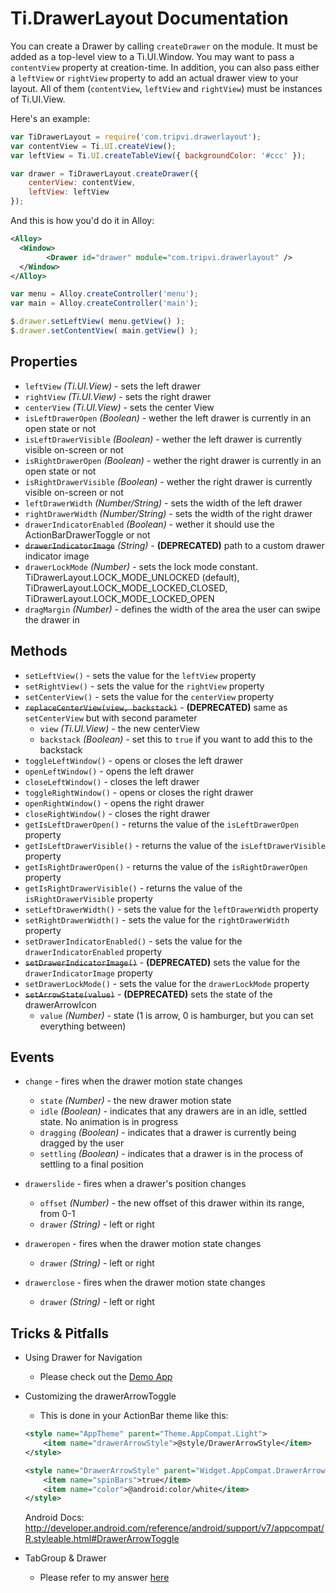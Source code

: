 # Ti.DrawerLayout Documentation

You can create a Drawer by calling `createDrawer` on the module. It must be added as a top-level view to a Ti.UI.Window. You may want to pass a `contentView` property at creation-time. In addition, you can also pass either a `leftView` or `rightView` property to add an actual drawer view to your layout. All of them (`contentView`, `leftView` and `rightView`) must be instances of Ti.UI.View.

Here's an example:

```javascript
var TiDrawerLayout = require('com.tripvi.drawerlayout');
var contentView = Ti.UI.createView();
var leftView = Ti.UI.createTableView({ backgroundColor: '#ccc' });

var drawer = TiDrawerLayout.createDrawer({
	centerView: contentView,
	leftView: leftView
});
```

And this is how you'd do it in Alloy:

```xml
<Alloy>
  <Window>
		<Drawer id="drawer" module="com.tripvi.drawerlayout" />
  </Window>
</Alloy>
```

```javascript
var menu = Alloy.createController('menu');
var main = Alloy.createController('main');

$.drawer.setLeftView( menu.getView() );
$.drawer.setContentView( main.getView() );

```

## Properties

* `leftView` _(Ti.UI.View)_ - sets the left drawer
* `rightView` _(Ti.UI.View)_ - sets the right drawer
* `centerView` _(Ti.UI.View)_ - sets the center View
* `isLeftDrawerOpen` _(Boolean)_ - wether the left drawer is currently in an open state or not
* `isLeftDrawerVisible` _(Boolean)_ - wether the left drawer is currently visible on-screen or not
* `isRightDrawerOpen` _(Boolean)_ - wether the right drawer is currently in an open state or not
* `isRightDrawerVisible` _(Boolean)_ - wether the right drawer is currently visible on-screen or not
* `leftDrawerWidth` _(Number/String)_ - sets the width of the left drawer
* `rightDrawerWidth` _(Number/String)_ - sets the width of the right drawer
* `drawerIndicatorEnabled` _(Boolean)_ - wether it should use the ActionBarDrawerToggle or not
* ~~`drawerIndicatorImage`~~ _(String)_ - **(DEPRECATED)** path to a custom drawer indicator image
* `drawerLockMode` _(Number)_ - sets the lock mode constant. TiDrawerLayout.LOCK_MODE_UNLOCKED (default), TiDrawerLayout.LOCK_MODE_LOCKED_CLOSED, TiDrawerLayout.LOCK_MODE_LOCKED_OPEN
* `dragMargin` _(Number)_ - defines the width of the area the user can swipe the drawer in

## Methods

* `setLeftView()` - sets the value for the `leftView` property
* `setRightView()` - sets the value for the `rightView` property
* `setCenterView()` - sets the value for the `centerView` property
* ~~`replaceCenterView(view, backstack)`~~ - **(DEPRECATED)** same as `setCenterView` but with second parameter
	* `view` _(Ti.UI.View)_ - the new centerView
	* `backstack` _(Boolean)_ - set this to `true` if you want to add this to the backstack
* `toggleLeftWindow()` - opens or closes the left drawer
* `openLeftWindow()` - opens the left drawer
* `closeLeftWindow()` - closes the left drawer
* `toggleRightWindow()` - opens or closes the right drawer
* `openRightWindow()` - opens the right drawer
* `closeRightWindow()` - closes the right drawer
* `getIsLeftDrawerOpen()` - returns the value of the `isLeftDrawerOpen` property
* `getIsLeftDrawerVisible()` - returns the value of the `isLeftDrawerVisible` property
* `getIsRightDrawerOpen()` - returns the value of the `isRightDrawerOpen` property
* `getIsRightDrawerVisible()` - returns the value of the `isRightDrawerVisible` property
* `setLeftDrawerWidth()` - sets the value for the `leftDrawerWidth` property
* `setRightDrawerWidth()` - sets the value for the `rightDrawerWidth` property
* `setDrawerIndicatorEnabled()` - sets the value for the `drawerIndicatorEnabled` property
* ~~`setDrawerIndicatorImage()`~~ - **(DEPRECATED)** sets the value for the `drawerIndicatorImage` property
* `setDrawerLockMode()` - sets the value for the `drawerLockMode` property
* ~~`setArrowState(value)`~~	- **(DEPRECATED)**	sets the state of the drawerArrowIcon
	* `value` _(Number)_	- state (1 is arrow, 0 is hamburger, but you can set everything between)

## Events

* `change` - fires when the drawer motion state changes
	* `state` _(Number)_ - the new drawer motion state
	* `idle` _(Boolean)_ - indicates that any drawers are in an idle, settled state. No animation is in progress
	* `dragging` _(Boolean)_ - indicates that a drawer is currently being dragged by the user
	* `settling` _(Boolean)_ - indicates that a drawer is in the process of settling to a final position

* `drawerslide` - fires when a drawer's position changes
	* `offset` _(Number)_ - the new offset of this drawer within its range, from 0-1
	* `drawer` _(String)_ - left or right

* `draweropen` - fires when the drawer motion state changes
	* `drawer` _(String)_ - left or right

* `drawerclose` - fires when the drawer motion state changes
	* `drawer` _(String)_ - left or right
	
## Tricks & Pitfalls

* Using Drawer for Navigation
	* Please check out the [Demo App](https://github.com/manumaticx/Ti.DrawerLayout-Demo-Alloy-App)
	

* Customizing the drawerArrowToggle
	* This is done in your ActionBar theme like this:
	
	```xml
	<style name="AppTheme" parent="Theme.AppCompat.Light">
		<item name="drawerArrowStyle">@style/DrawerArrowStyle</item>
	</style>

	<style name="DrawerArrowStyle" parent="Widget.AppCompat.DrawerArrowToggle">
		<item name="spinBars">true</item>
		<item name="color">@android:color/white</item>
	</style>
	```
	
	Android Docs: http://developer.android.com/reference/android/support/v7/appcompat/R.styleable.html#DrawerArrowToggle
	
* TabGroup & Drawer
	* Please refer to my answer [here](https://github.com/manumaticx/Ti.DrawerLayout/issues/32#issuecomment-111413941)